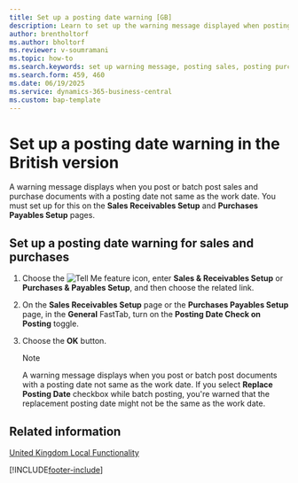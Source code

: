 ```yaml
---
title: Set up a posting date warning [GB]
description: Learn to set up the warning message displayed when posting sales and purchase documents with a posting date different from the work date.
author: brentholtorf
ms.author: bholtorf
ms.reviewer: v-soumramani
ms.topic: how-to
ms.search.keywords: set up warning message, posting sales, posting purchase, posting date, work date
ms.search.form: 459, 460
ms.date: 06/19/2025
ms.service: dynamics-365-business-central
ms.custom: bap-template
---
```


# Set up a posting date warning in the British version

A warning message displays when you post or batch post sales and purchase documents with a posting date not same as the work date. You must set up for this on the **Sales Receivables Setup** and **Purchases Payables Setup** pages.  

## Set up a posting date warning for sales and purchases  

1. Choose the ![Tell Me feature](../../media/ui-search/search_small.png "Tell me what you want to do") icon, enter **Sales & Receivables Setup** or **Purchases & Payables Setup**, and then choose the related link.  
1. On the **Sales Receivables Setup** page or the **Purchases Payables Setup** page, in the **General** FastTab, turn on the **Posting Date Check on Posting** toggle.  
1. Choose the **OK** button.  

    > [!NOTE]  
    > A warning message displays when you post or batch post documents with a posting date not same as the work date. If you select **Replace Posting Date** checkbox while batch posting, you're warned that the replacement posting date might not be the same as the work date.  

## Related information

[United Kingdom Local Functionality](united-kingdom-local-functionality.md)

[!INCLUDE[footer-include](../../includes/footer-banner.md)]
